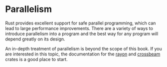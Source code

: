 # Parallelism

Rust provides excellent support for safe parallel programming, which can lead
to large performance improvements. There are a variety of ways to introduce
parallelism into a program and the best way for any program will depend greatly
on its design. 

An in-depth treatment of parallelism is beyond the scope of this book. If you
are interested in this topic, the documentation for the [rayon] and [crossbeam]
crates is a good place to start.

[rayon]: https://crates.io/crates/rayon
[crossbeam]: https://crates.io/crates/crossbeam

